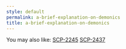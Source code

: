 ```yaml
---
style: default
permalink: a-brief-explanation-on-demonics
title: a-brief-explanation-on-demonics
---
```

You may also like:
[SCP-2245](http://scp-wiki.net/scp-2245)
[SCP-2437](http://scp-wiki.net/scp-2437)